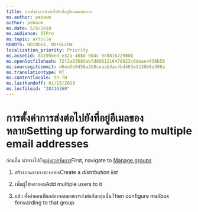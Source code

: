 ```yaml
---
title: การตั้งค่าการส่งต่อไปยังที่อยู่อีเมลของหลาย
ms.author: pebaum
author: pebaum
ms.date: 5/8/2018
ms.audience: ITPro
ms.topic: article
ROBOTS: NOINDEX, NOFOLLOW
localization_priority: Priority
ms.assetid: 81205bed-e32a-468d-9d4c-9e881622908b
ms.openlocfilehash: 72f2a9368dabfd8001216478823c6deae4430b56
ms.sourcegitcommit: d6ea5e9458a2b8ceaab3ac4bd483e1130b9a398a
ms.translationtype: MT
ms.contentlocale: th-TH
ms.lasthandoff: 01/15/2019
ms.locfileid: "28316260"
---
```

# <a name="setting-up-forwarding-to-multiple-email-addresses"></a><span data-ttu-id="688a6-102">การตั้งค่าการส่งต่อไปยังที่อยู่อีเมลของหลาย</span><span class="sxs-lookup"><span data-stu-id="688a6-102">Setting up forwarding to multiple email addresses</span></span>

<span data-ttu-id="688a6-103">ก่อนอื่น นำทางไปยัง[กลุ่มการจัดการ](https://portal.office.com/adminportal/home#/groups)</span><span class="sxs-lookup"><span data-stu-id="688a6-103">First, navigate to [Manage groups](https://portal.office.com/adminportal/home#/groups)</span></span>
  
1. <span data-ttu-id="688a6-104">สร้าง*รายการการแจกจ่าย*</span><span class="sxs-lookup"><span data-stu-id="688a6-104">Create a  *distribution list*</span></span> 
    
2. <span data-ttu-id="688a6-105">เพิ่มผู้ใช้หลายคน</span><span class="sxs-lookup"><span data-stu-id="688a6-105">Add multiple users to it</span></span>
    
3. <span data-ttu-id="688a6-106">แล้ว ตั้งค่าคอนฟิกกล่องจดหมายการส่งต่อกับกลุ่มนั้น</span><span class="sxs-lookup"><span data-stu-id="688a6-106">Then configure mailbox forwarding to that group</span></span>
    

